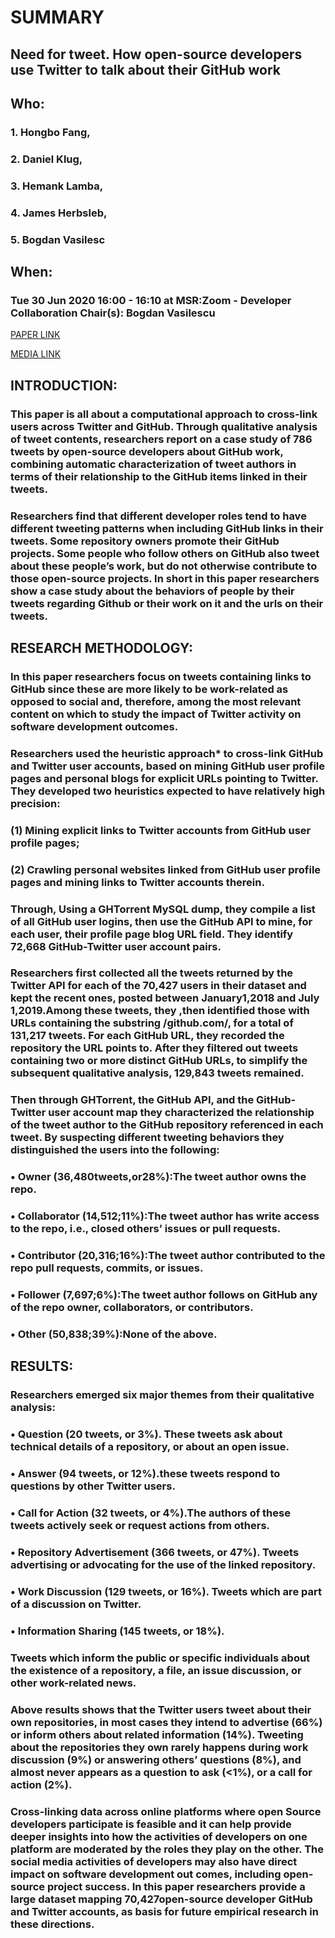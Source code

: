 # SUMMARY

## **Need for tweet. How open-source developers use Twitter to talk about their GitHub work**

## Who:
### 1. Hongbo Fang, 
### 2. Daniel Klug,
### 3. Hemank Lamba, 
### 4. James Herbsleb, 
### 5. Bogdan Vasilesc

## When:
### Tue 30 Jun 2020 16:00 - 16:10 at MSR:Zoom - Developer Collaboration **Chair(s): Bogdan Vasilescu**

[PAPER LINK](https://cmustrudel.github.io/papers/msr20tweets.pdf "click here to see paper")

[MEDIA LINK](https://www.youtube.com/watch?v=DlXObspmZiI "click here to see media")

## INTRODUCTION:
### This paper is all about a computational approach to cross-link users across **Twitter** and **GitHub**. Through qualitative analysis of tweet contents, researchers report on a case study of **786 tweets** by open-source developers about GitHub work, combining automatic characterization of tweet authors in terms of their relationship to the GitHub items linked in their tweets. 
### Researchers find that different developer roles tend to have different tweeting patterns when including GitHub links in their tweets. Some repository owners promote their GitHub projects. Some people who follow others on GitHub also tweet about these people’s work, but do not otherwise contribute to those open-source projects. In short in this paper researchers show a case study about the behaviors of people by their tweets regarding Github or their work on it and the **urls** on their tweets.

## RESEARCH METHODOLOGY:
### In this paper researchers focus on tweets containing links to GitHub since these are more likely to be work-related as opposed to social and, therefore, among the most relevant content on which to study the impact of Twitter activity on software development outcomes.
### Researchers used the **heuristic approach*** to cross-link GitHub and Twitter user accounts, based on mining GitHub user profile pages and personal blogs for explicit URLs pointing to Twitter. They developed two heuristics expected to have relatively high precision: 
### (1) Mining explicit links to Twitter accounts from GitHub user profile pages; 
### (2) Crawling personal websites linked from GitHub user profile pages and mining links to Twitter accounts therein.
### Through, Using a **GHTorrent  MySQL dump**, they compile a list of all GitHub user logins, then use the GitHub API to mine, for each user, their profile page blog URL field. They identify **72,668 GitHub-Twitter** user account pairs.
### Researchers first collected all the tweets returned by the Twitter API for each of the **70,427** users in their  dataset and kept the recent ones, posted between **January1,2018 and July 1,2019**.Among these tweets, they ,then identified those with URLs containing the substring **/github.com/**, for a total of **131,217** tweets. For each GitHub URL, they recorded the repository the URL points to. After they filtered out tweets containing two or more distinct GitHub URLs, to simplify the subsequent qualitative analysis, **129,843** tweets remained.
### Then through GHTorrent, the GitHub API, and the GitHub-Twitter user account map they  characterized the relationship of the tweet author to the GitHub repository referenced in each tweet. By suspecting different tweeting behaviors they distinguished the users into the following:
### • Owner **(36,480tweets,or28%)**:The tweet author owns the repo.
### •	Collaborator **(14,512;11%)**:The tweet author has write access to the repo, i.e., closed others’ issues or pull requests.
### •	Contributor **(20,316;16%)**:The tweet author contributed to the repo pull requests, commits, or issues.
### •	Follower **(7,697;6%)**:The tweet author follows on GitHub any of the repo owner, collaborators, or contributors. 
### •	 Other **(50,838;39%)**:None of the above.

## RESULTS:
### Researchers emerged six major themes from their qualitative analysis:
### •	Question **(20 tweets, or 3%)**. These tweets ask about technical details of a repository, or about an open issue.
### •	Answer **(94 tweets, or 12%)**.these tweets respond to questions by other Twitter users.
### •	Call for Action **(32 tweets, or 4%)**.The authors of these tweets actively seek or request actions from others.
### •	Repository Advertisement **(366 tweets, or 47%)**. Tweets advertising or advocating for the use of the linked repository.
### •	Work Discussion (**129 tweets, or 16%)**. Tweets which are part of a discussion on Twitter.
### •	Information Sharing **(145 tweets, or 18%)**. 
### Tweets which inform the public or specific individuals about the existence of a repository, a file, an issue discussion, or other work-related news.
### Above results shows that the Twitter users tweet about their own repositories, in most cases they  intend to advertise **(66%)** or inform others about related information **(14%)**. Tweeting about the repositories they own rarely happens during work discussion **(9%)** or answering others’ questions **(8%)**, and almost never appears as a question to ask **(<1%)**, or a call for action **(2%)**.

### Cross-linking data across online platforms where open Source developers participate is feasible and it can help provide deeper insights into how the activities of developers on one platform are moderated by the roles they play on the other. The social media activities of developers may also have direct impact on software development out comes, including open-source project success. In this paper researchers provide a large dataset mapping **70,427open-source developer GitHub and Twitter accounts**, as basis for future empirical research in these directions.